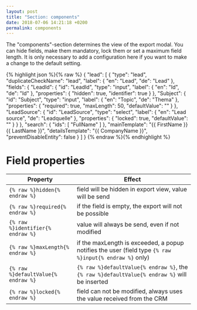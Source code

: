 ```yaml
---
layout: post
title: "Section: components"
date: 2018-07-06 14:21:18 +0200
permalink: components
---
```

The "components"-section determines the view of the export modal. You can hide fields, make them mandatory, lock them or set a maximum field length.
It is only necessary to add a configuration here if you want to make a change to the default setting.


{% highlight json %}{% raw %}
{
  "lead": [
    {
      "type": "lead",
      "duplicateCheckName": "lead",
      "label": {
        "en": "Lead",
        "de": "Lead"
      },
      "fields": {
        "LeadId": {
          "id": "LeadId",
          "type": "input",
          "label": {
            "en": "Id",
            "de": "Id"
          },
          "properties": {
            "hidden": true,
            "identifier": true
          }
        },
        "Subject": {
          "id": "Subject",
          "type": "input",
          "label": {
            "en": "Topic",
            "de": "Thema"
          },
          "properties": {
            "required": true,
            "maxLength": 50,
            "defaultValue": ""
          }
        },
        "LeadSource": {
          "id": "LeadSource",
          "type": "select",
          "label": {
            "en": "Lead source",
            "de": "Leadquelle"
          },
          "properties": {
            "locked": true,
            "defaultValue": ""
          }
        }
      },
      "search": {
        "ids": [
          "FullName"
        ]
      },
      "mainTemplate": "{{ FirstName }} {{ LastName }}",
      "detailsTemplate": "{{ CompanyName }}",
      "preventDisableEntity": false
    }
  ]
}
{% endraw %}{% endhighlight %}

# Field properties

| Property                             | Effect                                |
|--------------------------------------|---------------------------------------|
| `{% raw %}hidden{% endraw %}`        | field will be hidden in export view, value will be send |
| `{% raw %}required{% endraw %}`      | if the field is empty, the export will not be possible |
| `{% raw %}identifier{% endraw %}`    | value will always be send, even if not modified |
| `{% raw %}maxLength{% endraw %}`     | if the maxLength is exceeded, a popup notifies the user (field type `{% raw %}input{% endraw %}` only) |
| `{% raw %}defaultValue{% endraw %}`  | `{% raw %}defaultValue{% endraw %}`, the `{% raw %}defaultValue{% endraw %}` will be inserted |
| `{% raw %}locked{% endraw %}`        | field can not be modified, always uses the value received from the CRM |
